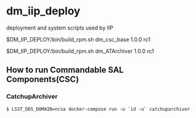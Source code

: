 # dm_iip_deploy
deployment and system scripts used by IIP


$DM_IIP_DEPLOY/bin/build_rpm.sh dm_csc_base 1.0.0 rc1

$DM_IIP_DEPLOY/bin/build_rpm.sh dm_ATArchiver 1.0.0 rc1

## How to run Commandable SAL Components(CSC)

### CatchupArchiver
``$ LSST_DDS_DOMAIN=ncsa docker-compose run -u `id -u` catchuparchiver``
